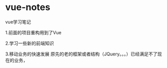 # vue-notes

vue学习笔记

1.前面的项目重构用到了Vue

2.学习一些新的前端知识

3.移动业务的快速发展 原先的老的框架或者结构（JQuery。。。）已经满足不了现在的业务，

